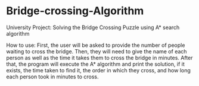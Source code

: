 # Bridge-crossing-Algorithm
University Project: Solving the Bridge Crossing Puzzle using A* search algorithm

How to use: First, the user will be asked to provide the number of people waiting to cross the bridge. Then, they will need to give the name of each person as well as the time it takes them to cross the bridge in minutes. After that, the program will execute the A* algorithm and print the solution, if it exists, the time taken to find it, the order in which they cross, and how long each person took in minutes to cross.
